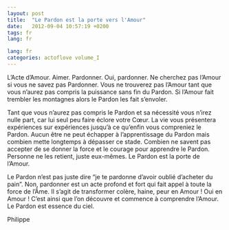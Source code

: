 ```yaml
---
layout: post
title:  "Le Pardon est la porte vers l'Amour"
date:   2012-09-04 10:57:19 +0200
tags: fr
lang: fr

lang: fr
categories: actoflove volume_I
---
```

L’Acte d’Amour. Aimer. Pardonner. Oui, pardonner. Ne cherchez pas l’Amour si vous ne savez pas Pardonner. Vous ne trouverez pas l’Amour tant que vous n’aurez pas compris la puissance sans fin du Pardon. Si l’Amour fait trembler les montagnes alors le Pardon les fait s’envoler.

Tant que vous n’aurez pas compris le Pardon et sa nécessité vous n’irez nulle part, car lui seul peu faire éclore votre Cœur. La vie vous présentera expériences sur expériences jusqu’à ce qu’enfin vous compreniez le Pardon. Aucun être ne peut échapper à l’apprentissage du Pardon mais combien mette longtemps à dépasser ce stade. Combien ne savent pas accepter de se donner la force et le courage pour apprendre le Pardon. Personne ne les retient, juste eux-mêmes. Le Pardon est la porte de l’Amour.

Le Pardon n’est pas juste dire “je te pardonne d’avoir oublié d’acheter du pain”. Non, pardonner est un acte profond et fort qui fait appel à toute la force de l’Âme. Il s’agit de transformer colère, haine, peur en Amour ! Oui en Amour ! C’est ainsi que l’on découvre et commence à comprendre l’Amour. Le Pardon est essence du ciel.

Philippe


<!-- 
Ce(tte) œuvre est mise à disposition selon les termes de la Licence Creative Commons Attribution - Pas d’Utilisation Commerciale 4.0 International.
-->